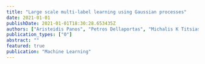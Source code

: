 ```yaml
---
title: "Large scale multi-label learning using Gaussian processes"
date: 2021-01-01
publishDate: 2021-01-01T18:30:28.653435Z
authors: ["Aristeidis Panos", "Petros Dellaportas", "Michalis K Titsias"]
publication_types: ["0"]
abstract: ""
featured: true
publication: "Machine Learning"
---
```


